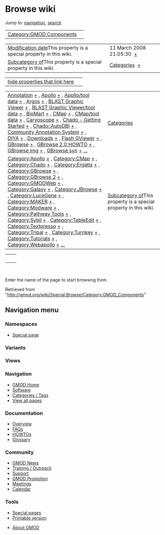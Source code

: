 <div id="mw-page-base" class="noprint">

</div>

<div id="mw-head-base" class="noprint">

</div>

<div id="content" class="mw-body" role="main">

<span id="top"></span>

<div id="mw-js-message" style="display:none;">

</div>



# <span dir="auto">Browse wiki</span>

<div id="bodyContent">

<div id="contentSub">

</div>

<div id="jump-to-nav" class="mw-jump">

Jump to: [navigation](#mw-navigation), [search](#p-search)

</div>

<div id="mw-content-text">

|  |  |
|----|----|
| [Category:GMOD Components](/wiki/Category:GMOD_Components "Category:GMOD Components") |  |

|  |  |
|----|----|
| <span class="smw-highlighter" data-type="1" state="inline" data-title="Property"><span class="smwbuiltin">[Modification date](/wiki/Property:Modification_date "Property:Modification date")</span><span class="smwttcontent">This property is a special property in this wiki.</span></span> | <span class="smwb-value">11 March 2008 21:05:30  <span class="smwsearch">[+](/wiki/Special:SearchByProperty/Modification-20date/11-20March-202008-2021:05:30 "Special:SearchByProperty/Modification-20date/11-20March-202008-2021:05:30")</span></span> |
| <span class="smw-highlighter" data-type="1" state="inline" data-title="Property"><span class="smwbuiltin">[Subcategory of](/wiki/Property:Subcategory_of "Property:Subcategory of")</span><span class="smwttcontent">This property is a special property in this wiki.</span></span> | <span class="smwb-value">[Categories](/wiki/Category:Categories "Category:Categories")  <span class="smwsearch">[+](/wiki/Special:SearchByProperty/Subcategory-20of/Categories "Special:SearchByProperty/Subcategory-20of/Categories")</span></span> |

<span id="smw_browse_incoming"></span>

|  |  |
|----|----|
| [hide properties that link here](/mediawiki/index.php?title=Special:Browse&offset=0&dir=out&article=Category%3AGMOD+Components)  |  |

|  |  |
|----|----|
| <span class="smwb-ivalue">[Annotation](/wiki/Annotation "Annotation") <span class="smwbrowse">[+](/wiki/Special:Browse/Annotation "Special:Browse/Annotation")</span></span> , <span class="smwb-ivalue">[Apollo](/wiki/Apollo "Apollo") <span class="smwbrowse">[+](/wiki/Special:Browse/Apollo "Special:Browse/Apollo")</span></span> , <span class="smwb-ivalue">[Apollo/tool data](/wiki/Apollo/tool_data "Apollo/tool data") <span class="smwbrowse">[+](/wiki/Special:Browse/Apollo-2Ftool-20data "Special:Browse/Apollo-2Ftool-20data")</span></span> , <span class="smwb-ivalue">[Argos](/wiki/Argos "Argos") <span class="smwbrowse">[+](/wiki/Special:Browse/Argos "Special:Browse/Argos")</span></span> , <span class="smwb-ivalue">[BLAST Graphic Viewer](/wiki/BLAST_Graphic_Viewer "BLAST Graphic Viewer") <span class="smwbrowse">[+](/wiki/Special:Browse/BLAST-20Graphic-20Viewer "Special:Browse/BLAST-20Graphic-20Viewer")</span></span> , <span class="smwb-ivalue">[BLAST Graphic Viewer/tool data](/wiki/BLAST_Graphic_Viewer/tool_data "BLAST Graphic Viewer/tool data") <span class="smwbrowse">[+](/wiki/Special:Browse/BLAST-20Graphic-20Viewer-2Ftool-20data "Special:Browse/BLAST-20Graphic-20Viewer-2Ftool-20data")</span></span> , <span class="smwb-ivalue">[BioMart](/wiki/BioMart "BioMart") <span class="smwbrowse">[+](/wiki/Special:Browse/BioMart "Special:Browse/BioMart")</span></span> , <span class="smwb-ivalue">[CMap](/wiki/CMap "CMap") <span class="smwbrowse">[+](/wiki/Special:Browse/CMap "Special:Browse/CMap")</span></span> , <span class="smwb-ivalue">[CMap/tool data](/wiki/CMap/tool_data "CMap/tool data") <span class="smwbrowse">[+](/wiki/Special:Browse/CMap-2Ftool-20data "Special:Browse/CMap-2Ftool-20data")</span></span> , <span class="smwb-ivalue">[Caryoscope](/wiki/Caryoscope "Caryoscope") <span class="smwbrowse">[+](/wiki/Special:Browse/Caryoscope "Special:Browse/Caryoscope")</span></span> , <span class="smwb-ivalue">[Chado - Getting Started](/wiki/Chado_-_Getting_Started "Chado - Getting Started") <span class="smwbrowse">[+](/wiki/Special:Browse/Chado-20-2D-20Getting-20Started "Special:Browse/Chado-20-2D-20Getting-20Started")</span></span> , <span class="smwb-ivalue">[Chado::AutoDBI](/wiki/Chado::AutoDBI "Chado::AutoDBI") <span class="smwbrowse">[+](/wiki/Special:Browse/Chado::AutoDBI "Special:Browse/Chado::AutoDBI")</span></span> , <span class="smwb-ivalue">[Community Annotation System](/wiki/Community_Annotation_System "Community Annotation System") <span class="smwbrowse">[+](/wiki/Special:Browse/Community-20Annotation-20System "Special:Browse/Community-20Annotation-20System")</span></span> , <span class="smwb-ivalue">[DIYA](/wiki/DIYA "DIYA") <span class="smwbrowse">[+](/wiki/Special:Browse/DIYA "Special:Browse/DIYA")</span></span> , <span class="smwb-ivalue">[Downloads](/wiki/Downloads "Downloads") <span class="smwbrowse">[+](/wiki/Special:Browse/Downloads "Special:Browse/Downloads")</span></span> , <span class="smwb-ivalue">[Flash GViewer](/wiki/Flash_GViewer "Flash GViewer") <span class="smwbrowse">[+](/wiki/Special:Browse/Flash-20GViewer "Special:Browse/Flash-20GViewer")</span></span> , <span class="smwb-ivalue">[GBrowse](/wiki/GBrowse "GBrowse") <span class="smwbrowse">[+](/wiki/Special:Browse/GBrowse "Special:Browse/GBrowse")</span></span> , <span class="smwb-ivalue">[GBrowse 2.0 HOWTO](/wiki/GBrowse_2.0_HOWTO "GBrowse 2.0 HOWTO") <span class="smwbrowse">[+](/wiki/Special:Browse/GBrowse-202.0-20HOWTO "Special:Browse/GBrowse-202.0-20HOWTO")</span></span> , <span class="smwb-ivalue">[GBrowse img](/wiki/GBrowse_img "GBrowse img") <span class="smwbrowse">[+](/wiki/Special:Browse/GBrowse-20img "Special:Browse/GBrowse-20img")</span></span> , <span class="smwb-ivalue">[GBrowse syn](/wiki/GBrowse_syn "GBrowse syn") <span class="smwbrowse">[+](/wiki/Special:Browse/GBrowse-20syn "Special:Browse/GBrowse-20syn")</span></span> […](/mediawiki/index.php?title=Special:SearchByProperty&property=&value=Category%3AGMOD+Components) | [Categories](/wiki/Special:Categories "Special:Categories") |
| <span class="smwb-ivalue">[Category:Apollo](/wiki/Category:Apollo "Category:Apollo") <span class="smwbrowse">[+](/wiki/Special:Browse/Category:Apollo "Special:Browse/Category:Apollo")</span></span> , <span class="smwb-ivalue">[Category:CMap](/wiki/Category:CMap "Category:CMap") <span class="smwbrowse">[+](/wiki/Special:Browse/Category:CMap "Special:Browse/Category:CMap")</span></span> , <span class="smwb-ivalue">[Category:Chado](/wiki/Category:Chado "Category:Chado") <span class="smwbrowse">[+](/wiki/Special:Browse/Category:Chado "Special:Browse/Category:Chado")</span></span> , <span class="smwb-ivalue">[Category:Ergatis](/wiki/Category:Ergatis "Category:Ergatis") <span class="smwbrowse">[+](/wiki/Special:Browse/Category:Ergatis "Special:Browse/Category:Ergatis")</span></span> , <span class="smwb-ivalue">[Category:GBrowse](/wiki/Category:GBrowse "Category:GBrowse") <span class="smwbrowse">[+](/wiki/Special:Browse/Category:GBrowse "Special:Browse/Category:GBrowse")</span></span> , <span class="smwb-ivalue">[Category:GBrowse 2](/wiki/Category:GBrowse_2 "Category:GBrowse 2") <span class="smwbrowse">[+](/wiki/Special:Browse/Category:GBrowse-202 "Special:Browse/Category:GBrowse-202")</span></span> , <span class="smwb-ivalue">[Category:GMODWeb](/wiki/Category:GMODWeb "Category:GMODWeb") <span class="smwbrowse">[+](/wiki/Special:Browse/Category:GMODWeb "Special:Browse/Category:GMODWeb")</span></span> , <span class="smwb-ivalue">[Category:Galaxy](/wiki/Category:Galaxy "Category:Galaxy") <span class="smwbrowse">[+](/wiki/Special:Browse/Category:Galaxy "Special:Browse/Category:Galaxy")</span></span> , <span class="smwb-ivalue">[Category:JBrowse](/wiki/Category:JBrowse "Category:JBrowse") <span class="smwbrowse">[+](/wiki/Special:Browse/Category:JBrowse "Special:Browse/Category:JBrowse")</span></span> , <span class="smwb-ivalue">[Category:LuceGene](/wiki/Category:LuceGene "Category:LuceGene") <span class="smwbrowse">[+](/wiki/Special:Browse/Category:LuceGene "Special:Browse/Category:LuceGene")</span></span> , <span class="smwb-ivalue">[Category:MAKER](/wiki/Category:MAKER "Category:MAKER") <span class="smwbrowse">[+](/wiki/Special:Browse/Category:MAKER "Special:Browse/Category:MAKER")</span></span> , <span class="smwb-ivalue">[Category:Modware](/wiki/Category:Modware "Category:Modware") <span class="smwbrowse">[+](/wiki/Special:Browse/Category:Modware "Special:Browse/Category:Modware")</span></span> , <span class="smwb-ivalue">[Category:Pathway Tools](/wiki/Category:Pathway_Tools "Category:Pathway Tools") <span class="smwbrowse">[+](/wiki/Special:Browse/Category:Pathway-20Tools "Special:Browse/Category:Pathway-20Tools")</span></span> , <span class="smwb-ivalue">[Category:Sybil](/wiki/Category:Sybil "Category:Sybil") <span class="smwbrowse">[+](/wiki/Special:Browse/Category:Sybil "Special:Browse/Category:Sybil")</span></span> , <span class="smwb-ivalue">[Category:TableEdit](/wiki/Category:TableEdit "Category:TableEdit") <span class="smwbrowse">[+](/wiki/Special:Browse/Category:TableEdit "Special:Browse/Category:TableEdit")</span></span> , <span class="smwb-ivalue">[Category:Textpresso](/wiki/Category:Textpresso "Category:Textpresso") <span class="smwbrowse">[+](/wiki/Special:Browse/Category:Textpresso "Special:Browse/Category:Textpresso")</span></span> , <span class="smwb-ivalue">[Category:Tripal](/wiki/Category:Tripal "Category:Tripal") <span class="smwbrowse">[+](/wiki/Special:Browse/Category:Tripal "Special:Browse/Category:Tripal")</span></span> , <span class="smwb-ivalue">[Category:Turnkey](/wiki/Category:Turnkey "Category:Turnkey") <span class="smwbrowse">[+](/wiki/Special:Browse/Category:Turnkey "Special:Browse/Category:Turnkey")</span></span> , <span class="smwb-ivalue">[Category:Tutorials](/wiki/Category:Tutorials "Category:Tutorials") <span class="smwbrowse">[+](/wiki/Special:Browse/Category:Tutorials "Special:Browse/Category:Tutorials")</span></span> , <span class="smwb-ivalue">[Category:Webapollo](/wiki/Category:Webapollo "Category:Webapollo") <span class="smwbrowse">[+](/wiki/Special:Browse/Category:Webapollo "Special:Browse/Category:Webapollo")</span></span> […](/mediawiki/index.php?title=Special:SearchByProperty&property=Subcategory+of&value=Category%3AGMOD+Components) | <span class="smw-highlighter" data-type="1" state="inline" data-title="Property"><span class="smwbuiltin">[Subcategory of](/wiki/Property:Subcategory_of "Property:Subcategory of")</span><span class="smwttcontent">This property is a special property in this wiki.</span></span> |

|     |     |
|-----|-----|
|     |     |

 

Enter the name of the page to start browsing from.  

</div>

<div class="printfooter">

Retrieved from
"<http://gmod.org/wiki/Special:Browse/Category:GMOD_Components>"

</div>

<div id="catlinks" class="catlinks catlinks-allhidden">

</div>

<div class="visualClear">

</div>

</div>

</div>

<div id="mw-navigation">

## Navigation menu

<div id="mw-head">



<div id="left-navigation">

<div id="p-namespaces" class="vectorTabs" role="navigation"
aria-labelledby="p-namespaces-label">

### Namespaces

- <span id="ca-nstab-special">[Special
  page](/wiki/Special:Browse/Category:GMOD_Components "This is a special page, you cannot edit the page itself")</span>

</div>

<div id="p-variants" class="vectorMenu emptyPortlet" role="navigation"
aria-labelledby="p-variants-label">

### 

### Variants[](#)

<div class="menu">

</div>

</div>

</div>

<div id="right-navigation">

<div id="p-views" class="vectorTabs emptyPortlet" role="navigation"
aria-labelledby="p-views-label">

### Views

</div>



</div>



</div>

</div>

</div>

<div id="mw-panel">

<div id="p-logo" role="banner">

<a href="/wiki/Main_Page"
style="background-image: url(http://gmod.org/images/GMOD-cogs.png);"
title="Visit the main page"></a>

</div>

<div id="p-Navigation" class="portal" role="navigation"
aria-labelledby="p-Navigation-label">

### Navigation

<div class="body">

- <span id="n-GMOD-Home">[GMOD Home](/wiki/Main_Page)</span>
- <span id="n-Software">[Software](/wiki/GMOD_Components)</span>
- <span id="n-Categories-.2F-Tags">[Categories /
  Tags](/wiki/Categories)</span>
- <span id="n-View-all-pages">[View all
  pages](/wiki/Special:AllPages)</span>

</div>

</div>

<div id="p-Documentation" class="portal" role="navigation"
aria-labelledby="p-Documentation-label">

### Documentation

<div class="body">

- <span id="n-Overview">[Overview](/wiki/Overview)</span>
- <span id="n-FAQs">[FAQs](/wiki/Category:FAQ)</span>
- <span id="n-HOWTOs">[HOWTOs](/wiki/Category:HOWTO)</span>
- <span id="n-Glossary">[Glossary](/wiki/Glossary)</span>

</div>

</div>

<div id="p-Community" class="portal" role="navigation"
aria-labelledby="p-Community-label">

### Community

<div class="body">

- <span id="n-GMOD-News">[GMOD News](/wiki/GMOD_News)</span>
- <span id="n-Training-.2F-Outreach">[Training /
  Outreach](/wiki/Training_and_Outreach)</span>
- <span id="n-Support">[Support](/wiki/Support)</span>
- <span id="n-GMOD-Promotion">[GMOD
  Promotion](/wiki/GMOD_Promotion)</span>
- <span id="n-Meetings">[Meetings](/wiki/Meetings)</span>
- <span id="n-Calendar">[Calendar](/wiki/Calendar)</span>

</div>

</div>

<div id="p-tb" class="portal" role="navigation"
aria-labelledby="p-tb-label">

### Tools

<div class="body">

- <span id="t-specialpages"><a href="/wiki/Special:SpecialPages" accesskey="q"
  title="A list of all special pages [q]">Special pages</a></span>
- <span id="t-print"><a
  href="/mediawiki/index.php?title=Special:Browse/Category:GMOD_Components&amp;printable=yes"
  rel="alternate" accesskey="p"
  title="Printable version of this page [p]">Printable version</a></span>

</div>

</div>

</div>

</div>

<div id="footer" role="contentinfo">

- <span id="footer-places-about">[About
  GMOD](/wiki/GMOD:About "GMOD:About")</span>

<!-- -->






</div>
